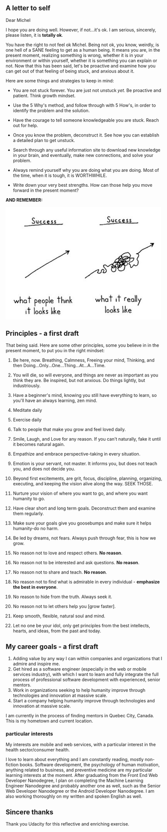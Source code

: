 ## A letter to self 

Dear Michel

I hope you are doing well. However, if not...it's ok. I am serious, sincerely, please listen, it is __totally ok__. 

You have the right to not feel ok Michel. Being not ok, you know, weirdly, is one hell of a SANE feeling to get as a human being. It means you are, in the present moment, realizing something is wrong, whether it is in your environment or within yourself, whether it is something you can explain or not. Now that this has been said, let's be proactive and examine how you can get out of that feeling of being stuck, and anxious about it.  

Here are some things and strategies to keep in mind:

- You are not stuck forever. You are just not unstuck _yet_. Be proactive and patient. Think growth mindset.  

- Use the 5 Why's method, and follow through with 5 How's, in order to identify the problem and the solution.  

- Have the courage to tell someone knowledgeable you are stuck. Reach out for help.  

- Once you know the problem, deconstruct it. See how you can establish a detailed plan to get unstuck.  

- Search through any useful information site to download new knowledge in your brain, and eventually, make new connections, and solve your problem.  

- Always remind yourself why you are doing what you are doing. Most of the time, when it is tough, it is WORTHWHILE. 

- Write down your very best strengths. How can those help you move forward in the present moment?  

__AND REMEMBER:__

<img src="Road-to-Success.jpg" width=500 alt="A messy line going up, imaging the road to success">

## Principles - a first draft  

That being said. Here are some other principles, some you believe in in the present moment, to put you in the right mindset:

1. Be here, now. Breathing, Calmness, Freeing your mind, Thinking, and then Doing...Only...One...Thing...At...A...Time.

2. You will die, so will everyone, and things are never as important as you think they are. Be inspired, but not anxious. Do things lightly, but industriously. 

3. Have a beginner's mind, knowing you still have everything to learn, so you'll have an always learning, zen mind.

4. Meditate daily

5. Exercise daily

6. Talk to people that make you grow and feel loved daily.

7. Smile, Laugh, and Love for any reason. If you can't naturally, fake it until it becomes natural again.

8. Empathize and embrace perspective-taking in every situation.

9. Emotion is your servant, not master. It informs you, but does not teach you, and does not decide you.

10. Beyond first excitements, are grit, focus, discipline, planning, organizing, executing, and keeping the vision alive along the way. SEEK THOSE.

11. Nurture your vision of where you want to go, and where you want humanity to go.

12. Have clear short and long term goals. Deconstruct them and examine them regularly. 

13. Make sure your goals give you goosebumps and make sure it helps humanity-do no harm.  

14. Be led by dreams, not fears. Always push through fear, this is how we grow.  

15. No reason not to love and respect others. __No reason__.  

16. No reason not to be interested and ask questions. __No reason__.  

17. No reason not to share and teach. __No reason__.  

18. No reason not to find what is admirable in every individual - __emphasize the best in everyone__.  

19. No reason to hide from the truth. Always seek it.  

20. No reason not to let others help you [grow faster].  

21. Keep smooth, flexible, natural soul and mind.  

22. Let no one be your idol, only get principles from the best intellects, hearts, and ideas, from the past and today.

## My career goals - a first draft

1. Adding value by any way I can within companies and organizations that I admire and inspire me.
2. Get hired as a software engineer (especially in the web or mobile services industry), with which I want to learn and fully integrate the full process of professional software development with experienced, senior mentors. 
3. Work in organizations seeking to help humanity improve through technologies and innovation at massive scale.
4. Start a company helping humanity improve through technologies and innovation at massive scale.

I am currently in the process of finding mentors in Quebec City, Canada. This is my hometown and current location.

### particular interests  

My interests are mobile and web services, with a particular interest in the health sector/consumer health. 

I love to learn about everything and I am constantly reading, mostly non-fiction books. Software development, the psychology of human motivation, anything related to business, and preventive medicine are my particular learning interests at the moment. After graduating from the Front End Web Developer Nanodegree, I plan on completing the Machine Learning Engineer Nanodegree and probably another one as well, such as the Senior Web Developer Nanodegree or the Android Developer Nanodegree. I am also working thoroughly on my written and spoken English as well.


## Sincere thanks
Thank you Udacity for this reflective and enriching exercise.
